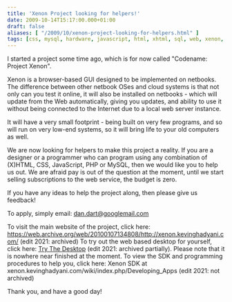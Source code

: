 ```yaml
---
title: 'Xenon Project looking for helpers!'
date: 2009-10-14T15:17:00.000+01:00
draft: false
aliases: [ "/2009/10/xenon-project-looking-for-helpers.html" ]
tags: [css, mysql, hardware, javascript, html, xhtml, sql, web, xenon, windows, design, linux, software, internet, php, project]
---
```


I started a project some time ago, which is for now called "Codename: Project Xenon".

Xenon is a browser-based GUI designed to be implemented on netbooks. The difference between other netbook OSes and cloud systems is that not only can you test it online, it will also be installed on netbooks - which will update from the Web automatically, giving you updates, and ability to use it without being connected to the Internet due to a local web server instance.

It will have a very small footprint - being built on very few programs, and so will run on very low-end systems, so it will bring life to your old computers as well.

We are now looking for helpers to make this project a reality. If you are a designer or a programmer who can program using any combination of (X)HTML, CSS, JavaScript, PHP or MySQL, then we would like you to help us out. We are afraid pay is out of the question at the moment, until we start selling subscriptions to the web service, the budget is zero.

If you have any ideas to help the project along, then please give us feedback!

To apply, simply email: [dan.dart@googlemail.com](mailto:dan.dart@googlemail.com)

To visit the main website of the project, click here: https://web.archive.org/web/20100107134808/http://xenon.kevinghadyani.com/ (edit 2021: archived)
To try out the web based desktop for yourself, click here: [Try The Desktop](https://web.archive.org/web/20100224082039/https://xenon.kevinghadyani.com/desktop) (edit 2021: archived partially). Please note that it is nowhere near finished at the moment.
To view the SDK and programming procedures to help you, click here: Xenon SDK at xenon.kevinghadyani.com/wiki/index.php/Developing_Apps (edit 2021: not archived)

Thank you, and have a good day!